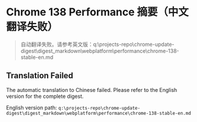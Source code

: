 # Chrome 138 Performance 摘要（中文翻译失败）

> 自动翻译失败。请参考英文版：q:\projects-repo\chrome-update-digest\digest_markdown\webplatform\performance\chrome-138-stable-en.md

## Translation Failed

The automatic translation to Chinese failed. Please refer to the English version for the complete digest.

English version path: `q:\projects-repo\chrome-update-digest\digest_markdown\webplatform\performance\chrome-138-stable-en.md`
